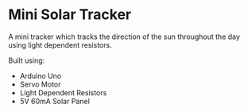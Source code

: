 # Mini Solar Tracker

A mini tracker which tracks the direction of the sun throughout the day using light dependent resistors.

Built using:
  - Arduino Uno
  - Servo Motor
  - Light Dependent Resistors
  - 5V 60mA Solar Panel
